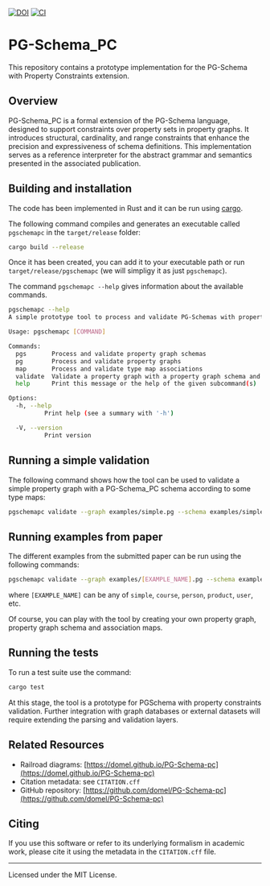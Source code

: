 [![DOI](https://zenodo.org/badge/DOI/10.5281/zenodo.16744091.svg)](https://doi.org/10.5281/zenodo.16744091)
[![CI](https://github.com/weso/pgschemapc/actions/workflows/ci.yml/badge.svg)](https://github.com/weso/pgschemapc/actions/workflows/ci.yml)

# PG-Schema_PC

This repository contains a prototype implementation for the PG-Schema with Property Constraints extension.


## Overview

PG-Schema_PC is a formal extension of the PG-Schema language, designed to support constraints over property sets in property graphs. 
It introduces structural, cardinality, and range constraints that enhance the precision and expressiveness of schema definitions. 
This implementation serves as a reference interpreter for the abstract grammar and semantics presented in the associated publication.

## Building and installation

The code has been implemented in Rust and it can be run using [cargo](https://doc.rust-lang.org/cargo/).

The following command compiles and generates an executable called `pgschemapc` in the `target/release` folder:

```sh
cargo build --release
```

Once it has been created, you can add it to your executable path or run `target/release/pgschemapc` (we will simpligy it as just `pgschemapc`).

The command `pgschemapc --help` gives information about the available commands. 

```sh
pgschemapc --help
A simple prototype tool to process and validate PG-Schemas with property constraints

Usage: pgschemapc [COMMAND]

Commands:
  pgs       Process and validate property graph schemas
  pg        Process and validate property graphs
  map       Process and validate type map associations
  validate  Validate a property graph with a property graph schema and some associated type map
  help      Print this message or the help of the given subcommand(s)

Options:
  -h, --help
          Print help (see a summary with '-h')

  -V, --version
          Print version
```

## Running a simple validation

The following command shows how the tool can be used to validate a simple property graph with a PG-Schema_PC schema according to some type maps:

```sh
pgschemapc validate --graph examples/simple.pg --schema examples/simple.pgs --map examples/simple.map
```

## Running examples from paper

The different examples from the submitted paper can be run using the following commands: 

```sh
pgschemapc validate --graph examples/[EXAMPLE_NAME].pg --schema examples/[EXAMPLE_NAME].pgs --map examples/[EXAMPLE_NAME].map
```

where `[EXAMPLE_NAME]` can be any of `simple`, `course`, `person`, `product`, `user`, etc. 

Of course, you can play with the tool by creating your own property graph, property graph schema and association maps.

## Running the tests

To run a test suite use the command:

```sh
cargo test
```

At this stage, the tool is a prototype for PGSchema with property constraints validation. 
Further integration with graph databases or external datasets will require extending the parsing and validation layers.

## Related Resources

- Railroad diagrams: [https://domel.github.io/PG-Schema-pc](https://domel.github.io/PG-Schema-pc)
- Citation metadata: see `CITATION.cff`
- GitHub repository: [https://github.com/domel/PG-Schema-pc](https://github.com/domel/PG-Schema-pc)

## Citing

If you use this software or refer to its underlying formalism in academic work, please cite it using the metadata in the `CITATION.cff` file.

---

Licensed under the MIT License.
